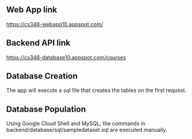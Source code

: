 ## Web App link
https://cs348-webapp10.appspot.com/

## Backend API link
https://cs348-database10.appspot.com/courses

## Database Creation
The app will execute a sql file that creates the tables on the first request.

## Database Population
Using Google Cloud Shell and MySQL, the commands in backend/database/sql/sampledataset.sql are executed manually.
